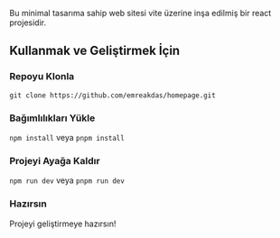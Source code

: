 Bu minimal tasarıma sahip web sitesi vite üzerine inşa edilmiş bir react projesidir.

## Kullanmak ve Geliştirmek İçin

### Repoyu Klonla

```
git clone https://github.com/emreakdas/homepage.git
```

### Bağımlılıkları Yükle

```npm install``` veya ```pnpm install```

### Projeyi Ayağa Kaldır

```npm run dev``` veya ```pnpm run dev```

### Hazırsın

Projeyi geliştirmeye hazırsın!
